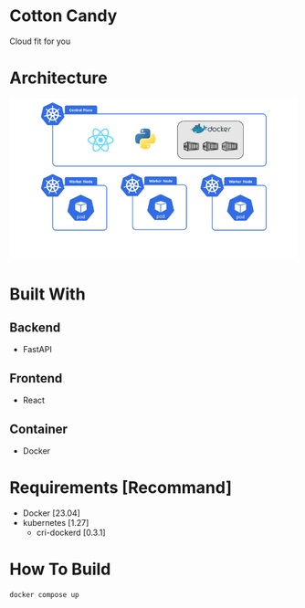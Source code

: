 # Cotton Candy
Cloud fit for you

# Architecture

<img src="assets/architecture.png">

# Built With
## Backend
- FastAPI

## Frontend
- React

## Container
- Docker

# Requirements [Recommand]
- Docker [23.04]
- kubernetes [1.27]
  - cri-dockerd [0.3.1]

# How To Build
```bash
docker compose up
```